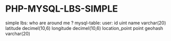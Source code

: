 # PHP-MYSQL-LBS-SIMPLE
simple  lbs:  who are around me ?
mysql-table:
           user:
               id uint
               name varchar(20)
               latitude decimel(10,6)
               longitude decimel(10,6)
               location_point point
               geohash varchar(20)
